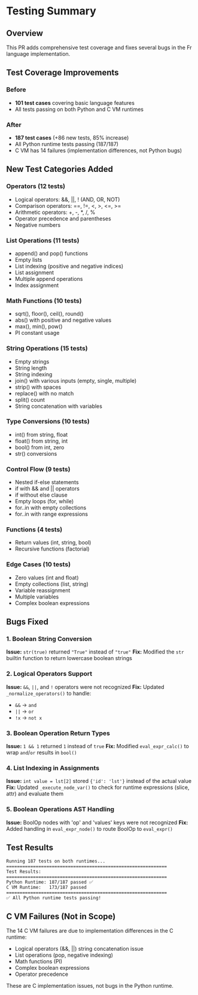 # Testing Summary

## Overview
This PR adds comprehensive test coverage and fixes several bugs in the Fr language implementation.

## Test Coverage Improvements

### Before
- **101 test cases** covering basic language features
- All tests passing on both Python and C VM runtimes

### After
- **187 test cases** (+86 new tests, 85% increase)
- All Python runtime tests passing (187/187)
- C VM has 14 failures (implementation differences, not Python bugs)

## New Test Categories Added

### Operators (12 tests)
- Logical operators: &&, ||, ! (AND, OR, NOT)
- Comparison operators: ==, !=, <, >, <=, >=
- Arithmetic operators: +, -, *, /, %
- Operator precedence and parentheses
- Negative numbers

### List Operations (11 tests)
- append() and pop() functions
- Empty lists
- List indexing (positive and negative indices)
- List assignment
- Multiple append operations
- Index assignment

### Math Functions (10 tests)
- sqrt(), floor(), ceil(), round()
- abs() with positive and negative values
- max(), min(), pow()
- PI constant usage

### String Operations (15 tests)
- Empty strings
- String length
- String indexing
- join() with various inputs (empty, single, multiple)
- strip() with spaces
- replace() with no match
- split() count
- String concatenation with variables

### Type Conversions (10 tests)
- int() from string, float
- float() from string, int
- bool() from int, zero
- str() conversions

### Control Flow (9 tests)
- Nested if-else statements
- if with && and || operators
- if without else clause
- Empty loops (for, while)
- for..in with empty collections
- for..in with range expressions

### Functions (4 tests)
- Return values (int, string, bool)
- Recursive functions (factorial)

### Edge Cases (10 tests)
- Zero values (int and float)
- Empty collections (list, string)
- Variable reassignment
- Multiple variables
- Complex boolean expressions

## Bugs Fixed

### 1. Boolean String Conversion
**Issue:** `str(true)` returned `"True"` instead of `"true"`
**Fix:** Modified the `str` builtin function to return lowercase boolean strings

### 2. Logical Operators Support
**Issue:** `&&`, `||`, and `!` operators were not recognized
**Fix:** Updated `_normalize_operators()` to handle:
- `&&` → `and`
- `||` → `or`  
- `!x` → `not x`

### 3. Boolean Operation Return Types
**Issue:** `1 && 1` returned `1` instead of `true`
**Fix:** Modified `eval_expr_calc()` to wrap `and`/`or` results in `bool()`

### 4. List Indexing in Assignments
**Issue:** `int value = lst[2]` stored `{'id': 'lst'}` instead of the actual value
**Fix:** Updated `_execute_node_var()` to check for runtime expressions (slice, attr) and evaluate them

### 5. Boolean Operations AST Handling
**Issue:** BoolOp nodes with 'op' and 'values' keys were not recognized
**Fix:** Added handling in `eval_expr_node()` to route BoolOp to `eval_expr()`

## Test Results

```
Running 187 tests on both runtimes...
============================================================
Test Results:
============================================================
Python Runtime: 187/187 passed ✅
C VM Runtime:   173/187 passed
============================================================
✅ All Python runtime tests passing!
```

## C VM Failures (Not in Scope)
The 14 C VM failures are due to implementation differences in the C runtime:
- Logical operators (&&, ||) string concatenation issue
- List operations (pop, negative indexing)
- Math functions (PI)
- Complex boolean expressions
- Operator precedence

These are C implementation issues, not bugs in the Python runtime.
